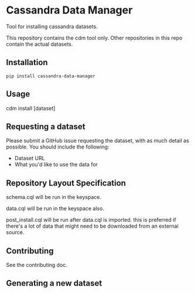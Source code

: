 # Cassandra Data Manager

Tool for installing cassandra datasets.

This repository contains the cdm tool only.  Other repositories in this repo contain the actual datasets.

## Installation

`pip install cassandra-data-manager`

## Usage

cdm install [dataset]

## Requesting a dataset

Please submit a GitHub issue requesting the dataset, with as much detail as possible.  You should include the following:

* Dataset URL
* What you'd like to use the data for


## Repository Layout Specification

schema.cql will be run in the keyspace.

data.cql will be run in the keyspace also.

post_install.cql will be run after data.cql is imported.  this is preferred if there's a lot of data that might need to be downloaded from an external source.

## Contributing

See the contributing doc.   





## Generating a new dataset
